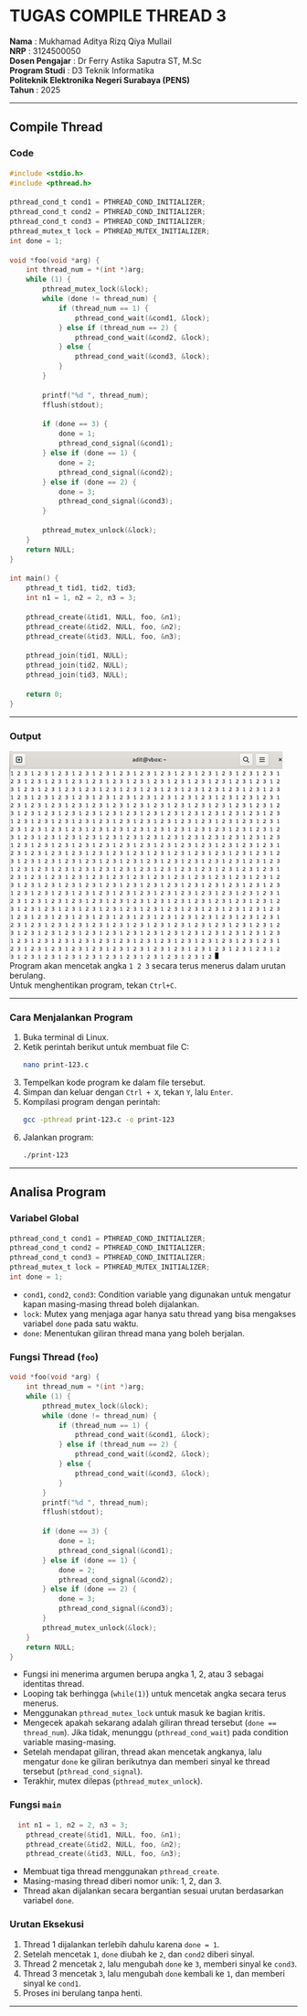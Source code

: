 # TUGAS COMPILE THREAD 3

**Nama** : Mukhamad Aditya Rizq Qiya Mullail  
**NRP** : 3124500050  
**Dosen Pengajar** : Dr Ferry Astika Saputra ST, M.Sc  
**Program Studi** : D3 Teknik Informatika  
**Politeknik Elektronika Negeri Surabaya (PENS)**  
**Tahun** : 2025

---

## Compile Thread 

### Code

```c
#include <stdio.h>
#include <pthread.h>

pthread_cond_t cond1 = PTHREAD_COND_INITIALIZER;
pthread_cond_t cond2 = PTHREAD_COND_INITIALIZER;
pthread_cond_t cond3 = PTHREAD_COND_INITIALIZER;
pthread_mutex_t lock = PTHREAD_MUTEX_INITIALIZER;
int done = 1;

void *foo(void *arg) {
    int thread_num = *(int *)arg;
    while (1) {
        pthread_mutex_lock(&lock);
        while (done != thread_num) {
            if (thread_num == 1) {
                pthread_cond_wait(&cond1, &lock);
            } else if (thread_num == 2) {
                pthread_cond_wait(&cond2, &lock);
            } else {
                pthread_cond_wait(&cond3, &lock);
            }
        }

        printf("%d ", thread_num);
        fflush(stdout);

        if (done == 3) {
            done = 1;
            pthread_cond_signal(&cond1);
        } else if (done == 1) {
            done = 2;
            pthread_cond_signal(&cond2);
        } else if (done == 2) {
            done = 3;
            pthread_cond_signal(&cond3);
        }

        pthread_mutex_unlock(&lock);
    }
    return NULL;
}

int main() {
    pthread_t tid1, tid2, tid3;
    int n1 = 1, n2 = 2, n3 = 3;

    pthread_create(&tid1, NULL, foo, &n1);
    pthread_create(&tid2, NULL, foo, &n2);
    pthread_create(&tid3, NULL, foo, &n3);

    pthread_join(tid1, NULL);
    pthread_join(tid2, NULL);
    pthread_join(tid3, NULL);

    return 0;
}
```

---

### Output
![](https://github.com/adityarizq433/SisOp-2025/blob/25f5f2afa2f169dd9fd815b14f2d9026c96e519c/output%20compile%20thread%203.png)<br>
Program akan mencetak angka `1 2 3` secara terus menerus dalam urutan berulang.  
Untuk menghentikan program, tekan `Ctrl+C`.

---

### Cara Menjalankan Program

1. Buka terminal di Linux.
2. Ketik perintah berikut untuk membuat file C:
   ```bash
   nano print-123.c
   ```
3. Tempelkan kode program ke dalam file tersebut.
4. Simpan dan keluar dengan `Ctrl + X`, tekan `Y`, lalu `Enter`.
5. Kompilasi program dengan perintah:
   ```bash
   gcc -pthread print-123.c -o print-123
   ```
6. Jalankan program:
   ```bash
   ./print-123
   ```

---

## Analisa Program

### Variabel Global

```c
pthread_cond_t cond1 = PTHREAD_COND_INITIALIZER;
pthread_cond_t cond2 = PTHREAD_COND_INITIALIZER;
pthread_cond_t cond3 = PTHREAD_COND_INITIALIZER;
pthread_mutex_t lock = PTHREAD_MUTEX_INITIALIZER;
int done = 1;
```

- `cond1`, `cond2`, `cond3`: Condition variable yang digunakan untuk mengatur kapan masing-masing thread boleh dijalankan.
- `lock`: Mutex yang menjaga agar hanya satu thread yang bisa mengakses variabel `done` pada satu waktu.
- `done`: Menentukan giliran thread mana yang boleh berjalan.

### Fungsi Thread (`foo`)

```c
void *foo(void *arg) {
    int thread_num = *(int *)arg;
    while (1) {
        pthread_mutex_lock(&lock);
        while (done != thread_num) {
            if (thread_num == 1) {
                pthread_cond_wait(&cond1, &lock);
            } else if (thread_num == 2) {
                pthread_cond_wait(&cond2, &lock);
            } else {
                pthread_cond_wait(&cond3, &lock);
            }
        }
        printf("%d ", thread_num);
        fflush(stdout);

        if (done == 3) {
            done = 1;
            pthread_cond_signal(&cond1);
        } else if (done == 1) {
            done = 2;
            pthread_cond_signal(&cond2);
        } else if (done == 2) {
            done = 3;
            pthread_cond_signal(&cond3);
        }
        pthread_mutex_unlock(&lock);
    }
    return NULL;
}
```

- Fungsi ini menerima argumen berupa angka 1, 2, atau 3 sebagai identitas thread.
- Looping tak berhingga (`while(1)`) untuk mencetak angka secara terus menerus.
- Menggunakan `pthread_mutex_lock` untuk masuk ke bagian kritis.
- Mengecek apakah sekarang adalah giliran thread tersebut (`done == thread_num`). Jika tidak, menunggu (`pthread_cond_wait`) pada condition variable masing-masing.
- Setelah mendapat giliran, thread akan mencetak angkanya, lalu mengatur `done` ke giliran berikutnya dan memberi sinyal ke thread tersebut (`pthread_cond_signal`).
- Terakhir, mutex dilepas (`pthread_mutex_unlock`).

### Fungsi `main`

```c
  int n1 = 1, n2 = 2, n3 = 3;
    pthread_create(&tid1, NULL, foo, &n1);
    pthread_create(&tid2, NULL, foo, &n2);
    pthread_create(&tid3, NULL, foo, &n3);
```

- Membuat tiga thread menggunakan `pthread_create`.
- Masing-masing thread diberi nomor unik: 1, 2, dan 3.
- Thread akan dijalankan secara bergantian sesuai urutan berdasarkan variabel `done`.

### Urutan Eksekusi

1. Thread 1 dijalankan terlebih dahulu karena `done = 1`.
2. Setelah mencetak `1`, `done` diubah ke `2`, dan `cond2` diberi sinyal.
3. Thread 2 mencetak `2`, lalu mengubah `done` ke `3`, memberi sinyal ke `cond3`.
4. Thread 3 mencetak `3`, lalu mengubah `done` kembali ke `1`, dan memberi sinyal ke `cond1`.
5. Proses ini berulang tanpa henti.

---
